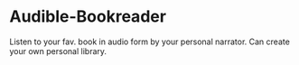 # Audible-Bookreader
Listen to your fav. book in audio form by your personal narrator. Can create your own personal library.
